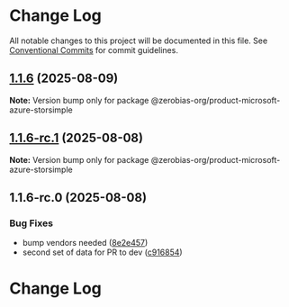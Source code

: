 # Change Log

All notable changes to this project will be documented in this file.
See [Conventional Commits](https://conventionalcommits.org) for commit guidelines.

## [1.1.6](https://github.com/zerobias-org/product/compare/@zerobias-org/product-microsoft-azure-storsimple@1.1.6-rc.1...@zerobias-org/product-microsoft-azure-storsimple@1.1.6) (2025-08-09)

**Note:** Version bump only for package @zerobias-org/product-microsoft-azure-storsimple





## [1.1.6-rc.1](https://github.com/zerobias-org/product/compare/@zerobias-org/product-microsoft-azure-storsimple@1.1.6-rc.0...@zerobias-org/product-microsoft-azure-storsimple@1.1.6-rc.1) (2025-08-08)

**Note:** Version bump only for package @zerobias-org/product-microsoft-azure-storsimple





## 1.1.6-rc.0 (2025-08-08)


### Bug Fixes

* bump vendors needed ([8e2e457](https://github.com/zerobias-org/product/commit/8e2e457e0b5d7141a05e8f2c178bc2854f2b7178))
* second set of data for PR to dev ([c916854](https://github.com/zerobias-org/product/commit/c916854bcf229b1c2042ffdea18472d66a061aaf))





# Change Log
